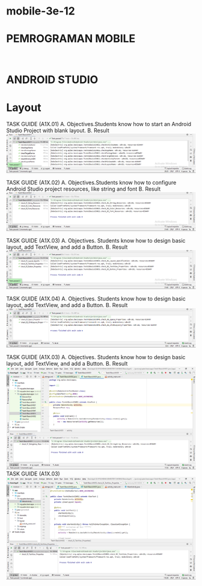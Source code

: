 # mobile-3e-12

# PEMROGRAMAN MOBILE

 
# ANDROID STUDIO
# Layout

TASK GUIDE (A1X.01)
A. Objectives.Students know how to start an Android Studio Project with blank layout.
B. Result
![1](IMG/1.png)

TASK GUIDE (A1X.02)
A. Objectives.Students know how to configure Android Studio project resources, like string and font
B. Result
![2](IMG/2.png)

TASK GUIDE (A1X.03)
A. Objectives. Students know how to design basic layout, add TextView, and add a Button.
B. Result
![3](IMG/3.png)

TASK GUIDE (A1X.04)
A. Objectives. Students know how to design basic layout, add TextView, and add a Button.
B. Result
![4](IMG/4.png)

TASK GUIDE (A1X.03)
A. Objectives. Students know how to design basic layout, add TextView, and add a Button.
B. Result
![5](IMG/5.png)
TASK GUIDE (A1X.03)
![5-1](IMG/5-1.png)

